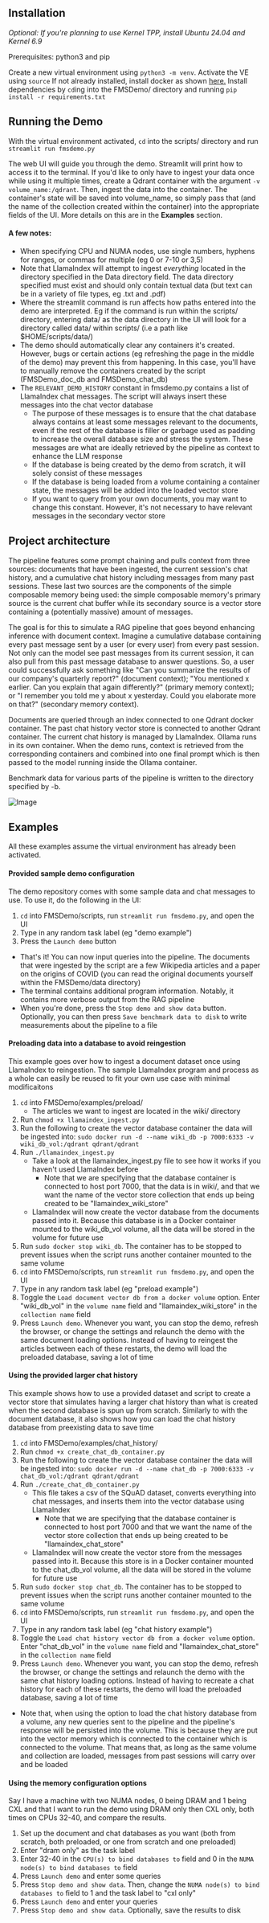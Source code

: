 ## Installation

*Optional: If you're planning to use Kernel TPP, install Ubuntu 24.04 and Kernel 6.9*

Prerequisites: python3 and pip

Create a new virtual environment using `python3 -m venv`.
Activate the VE using `source`
If not already installed, install docker as shown [here.](https://docs.docker.com/engine/install/ubuntu/)
Install dependencies by `cd`ing into the FMSDemo/ directory and running `pip install -r requirements.txt`

## Running the Demo

With the virtual environment activated, `cd` into the scripts/ directory and run `streamlit run fmsdemo.py`

The web UI will guide you through the demo. Streamlit will print how to access it to the terminal. If you'd like to only have to ingest your data once while using it multiple times, create a Qdrant container with the argument `-v volume_name:/qdrant`. Then, ingest the data into the container. The container's state will be saved into volume_name, so simply pass that (and the name of the collection created within the container) into the appropriate fields of the UI. More details on this are in the **Examples** section.

#### A few notes:

- When specifying CPU and NUMA nodes, use single numbers, hyphens for ranges, or commas for multiple (eg 0 or 7-10 or 3,5)
- Note that LlamaIndex will attempt to ingest *everything* located in the directory specified in the Data directory field. The data directory specified must exist and should only contain textual data (but text can be in a variety of file types, eg .txt and .pdf)
- Where the streamlit command is run affects how paths entered into the demo are interpreted. Eg if the command is run within the scripts/ directory, entering data/ as the data directory in the UI will look for a directory called data/ within scripts/ (i.e a path like $HOME/scripts/data/)
- The demo should automatically clear any containers it's created. However, bugs or certain actions (eg refreshing the page in the middle of the demo) may prevent this from happening. In this case, you'll have to manually remove the containers created by the script (FMSDemo_doc_db and FMSDemo_chat_db)
- The `RELEVANT_DEMO_HISTORY` constant in fmsdemo.py contains a list of LlamaIndex chat messages. The script will always insert these messages into the chat vector database
    - The purpose of these messages is to ensure that the chat database always contains at least some messages relevant to the documents, even if the rest of the database is filler or garbage used as padding to increase the overall database size and stress the system. These messages are what are ideally retrieved by the pipeline as context to enhance the LLM response
    - If the database is being created by the demo from scratch, it will solely consist of these messages 
    - If the database is being loaded from a volume containing a container state, the messages will be added into the loaded vector store
    - If you want to query from your own documents, you may want to change this constant. However, it's not necessary to have relevant messages in the secondary vector store

## Project architecture

The pipeline features some prompt chaining and pulls context from three sources: documents that have been ingested, the current session's chat history, and a cumulative chat history including messages from many past sessions. These last two sources are the components of the simple composable memory being used: the simple composable memory's primary source is the current chat buffer while its secondary source is a vector store containing a (potentially massive) amount of messages.

The goal is for this to simulate a RAG pipeline that goes beyond enhancing inference with document context. Imagine a cumulative database containing every past message sent by a user (or every user) from every past session. Not only can the model see past messages from its current session, it can also pull from this past message database to answer questions. So, a user could successfully ask something like "Can you summarize the results of our company's quarterly report?" (document context); "You mentioned x earlier. Can you explain that again differently?" (primary memory context); or "I remember you told me y about x yesterday. Could you elaborate more on that?" (secondary memory context).

Documents are queried through an index connected to one Qdrant docker container. The past chat history vector store is connected to another Qdrant container. The current chat history is managed by LlamaIndex. Ollama runs in its own container. When the demo runs, context is retrieved from the corresponding containers and combined into one final prompt which is then passed to the model running inside the Ollama container.

Benchmark data for various parts of the pipeline is written to the directory specified by -b.

![Image](./FMSDemo_structure.png)

## Examples

All these examples assume the virtual environment has already been activated.

#### Provided sample demo configuration

The demo repository comes with some sample data and chat messages to use. To use it, do the following in the UI:

1. `cd` into FMSDemo/scripts, run `streamlit run fmsdemo.py`, and open the UI
2. Type in any random task label (eg "demo example")
3. Press the `Launch demo` button
- That's it! You can now input queries into the pipeline. The documents that were ingested by the script are a few Wikipedia articles and a paper on the origins of COVID (you can read the original documents yourself within the FMSDemo/data directory)
- The terminal contains additional program information. Notably, it contains more verbose output from the RAG pipeline
- When you're done, press the `Stop demo and show data` button. Optionally, you can then press `Save benchmark data to disk` to write measurements about the pipeline to a file

#### Preloading data into a database to avoid reingestion

This example goes over how to ingest a document dataset once using LlamaIndex to reingestion. The sample LlamaIndex program and process as a whole can easily be reused to fit your own use case with minimal modificaitons
1. `cd` into FMSDemo/examples/preload/
    - The articles we want to ingest are located in the wiki/ directory
2. Run `chmod +x llamaindex_ingest.py`
3. Run the following to create the vector database container the data will be ingested into: `sudo docker run -d --name wiki_db -p 7000:6333 -v wiki_db_vol:/qdrant qdrant/qdrant`
4. Run `./llamaindex_ingest.py`
    - Take a look at the llamaindex_ingest.py file to see how it works if you haven't used LlamaIndex before
        - Note that we are specifying that the database container is connected to host port 7000, that the data is in wiki/, and that we want the name of the vector store collection that ends up being created to be "llamaindex_wiki_store"
    - LlamaIndex will now create the vector database from the documents passed into it. Because this database is in a Docker container mounted to the wiki_db_vol volume, all the data will be stored in the volume for future use
5. Run `sudo docker stop wiki_db`. The container has to be stopped to prevent issues when the script runs another container mounted to the same volume
6. `cd` into FMSDemo/scripts, run `streamlit run fmsdemo.py`, and open the UI
7. Type in any random task label (eg "preload example")
8. Toggle the `Load document vector db from a docker volume` option. Enter "wiki_db_vol" in the `volume name` field and "llamaindex_wiki_store" in the `collection name` field
9. Press `Launch demo`. Whenever you want, you can stop the demo, refresh the browser, or change the settings and relaunch the demo with the same document loading options. Instead of having to reingest the articles between each of these restarts, the demo will load the preloaded database, saving a lot of time

#### Using the provided larger chat history

This example shows how to use a provided dataset and script to create a vector store that simulates having a larger chat history than what is created when the second database is spun up from scratch. Similarly to with the document database, it also shows how you can load the chat history database from preexisting data to save time
1. `cd` into FMSDemo/examples/chat_history/
2. Run `chmod +x create_chat_db_container.py`
3. Run the following to create the vector database container the data will be ingested into: `sudo docker run -d --name chat_db -p 7000:6333 -v chat_db_vol:/qdrant qdrant/qdrant`
4. Run `./create_chat_db_container.py`
    - This file takes a csv of the SQuAD dataset, converts everything into chat messages, and inserts them into the vector database using LlamaIndex
        - Note that we are specifying that the database container is connected to host port 7000 and that we want the name of the vector store collection that ends up being created to be "llamaindex_chat_store"
    - LlamaIndex will now create the vector store from the messages passed into it. Because this store is in a Docker container mounted to the chat_db_vol volume, all the data will be stored in the volume for future use
5. Run `sudo docker stop chat_db`. The container has to be stopped to prevent issues when the script runs another container mounted to the same volume
6. `cd` into FMSDemo/scripts, run `streamlit run fmsdemo.py`, and open the UI
7. Type in any random task label (eg "chat history example")
8. Toggle the `Load chat history vector db from a docker volume` option. Enter "chat_db_vol" in the `volume name` field and "llamaindex_chat_store" in the `collection name` field
9. Press `Launch demo`. Whenever you want, you can stop the demo, refresh the browser, or change the settings and relaunch the demo with the same chat history loading options. Instead of having to recreate a chat history for each of these restarts, the demo will load the preloaded database, saving a lot of time
- Note that, when using the option to load the chat history database from a volume, any new queries sent to the pipeline and the pipeline's response will be persisted into the volume. This is because they are put into the vector memory which is connected to the container which is connected to the volume. That means that, as long as the same volume and collection are loaded, messages from past sessions will carry over and be loaded

#### Using the memory configuration options

Say I have a machine with two NUMA nodes, 0 being DRAM and 1 being CXL and that I want to run the demo using DRAM only then CXL only, both times on CPUs 32-40, and compare the results.
1. Set up the document and chat databases as you want (both from scratch, both preloaded, or one from scratch and one preloaded)
2. Enter "dram only" as the task label
3. Enter 32-40 in the `CPU(s) to bind databases to` field and 0 in the `NUMA node(s) to bind databases to` field
4. Press `Launch demo` and enter some queries
5. Press `Stop demo and show data`. Then, change the `NUMA node(s) to bind databases to` field to 1 and the task label to "cxl only"
6. Press `Launch demo` and enter your queries
7. Press `Stop demo and show data`. Optionally, save the results to disk